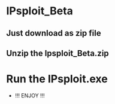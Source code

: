 # IPsploit_Beta


## Just download as zip file
## Unzip the Ipsploit_Beta.zip
#
#
#
# Run the IPsploit.exe
 
* !!! ENJOY !!!
